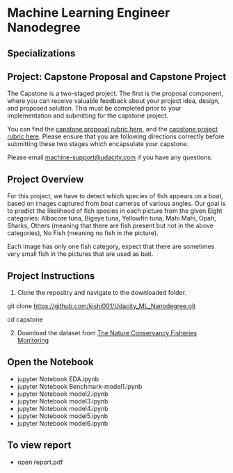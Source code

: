 # Machine Learning Engineer Nanodegree

## Specializations

## Project: Capstone Proposal and Capstone Project 

The Capstone is a two-staged project. The first is the proposal component, where you can receive valuable feedback about your project idea, design, and proposed solution. This must be completed prior to your implementation and submitting for the capstone project.

You can find the [capstone proposal rubric here](https://review.udacity.com/#!/rubrics/410/view), and the [capstone project rubric here](https://review.udacity.com/#!/rubrics/108/view). Please ensure that you are following directions correctly before submitting these two stages which encapsulate your capstone.

Please email [machine-support@udacity.com](mailto:machine-support@udacity.com) if you have any questions.

## Project Overview

For this project, we have to detect which species of fish appears on a boat, based on images captured from boat cameras of various angles.
Our goal is to predict the likelihood of fish species in each picture from the given Eight categories: Albacore tuna, Bigeye tuna, Yellowfin tuna, Mahi Mahi, Opah, Sharks, Others (meaning that there are fish present but not in the above categories), No Fish (meaning no fish in the picture). 

Each image has only one fish category, expect that there are sometimes very small fish in the pictures that are used as bait.


## Project Instructions
1. Clone the repositry and navigate to the downloaded folder.

git clone https://github.com/kishi001/Udacity_ML_Nanodegree.git
	
cd capstone


2. Download the dataset from [The Nature Conservancy Fisheries Monitoring](https://www.kaggle.com/c/the-nature-conservancy-fisheries-monitoring/data)


## Open the Notebook
* jupyter Notebook EDA.ipynb 
* jupyter Notebook Benchmark-model1.ipynb
* jupyter Notebook model2.ipynb
* jupyter Notebook model3.ipynb
* jupyter Notebook model4.ipynb
* jupyter Notebook model5.ipynb
* jupyter Notebook model6.ipynb

## To view report
* open report.pdf
